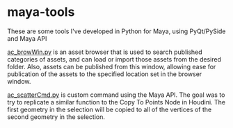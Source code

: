 # maya-tools
These are some tools I've developed in Python for Maya, using PyQt/PySide and Maya API

<a href="https://github.com/tincro/maya-tools/blob/master/ac_browWin.py">ac_browWin.py</a> is an asset browser that is used to search published categories of assets, and can load or import those assets from the desired folder.
Also, assets can be published from this window, allowing ease for publication of the assets to the specified location set in the browser window.

<a href="https://github.com/tincro/maya-tools/blob/master/ac_scatterCmd.py">ac_scatterCmd.py</a> is custom command using the Maya API. The goal was to try to replicate a similar function to the Copy To Points Node in Houdini. The first geometry in the selection will be copied to all of the vertices of the second geometry in the selection.





